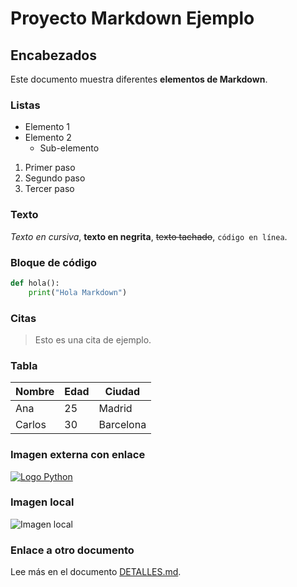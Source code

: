 # Proyecto Markdown Ejemplo

## Encabezados
Este documento muestra diferentes **elementos de Markdown**.

### Listas
- Elemento 1
- Elemento 2
  - Sub-elemento

1. Primer paso
2. Segundo paso
3. Tercer paso

### Texto
*Texto en cursiva*, **texto en negrita**, ~~texto tachado~~, `código en línea`.

### Bloque de código
```python
def hola():
    print("Hola Markdown")
```

### Citas
> Esto es una cita de ejemplo.

### Tabla
| Nombre   | Edad | Ciudad     |
|----------|------|------------|
| Ana      | 25   | Madrid     |
| Carlos   | 30   | Barcelona  |

### Imagen externa con enlace
[![Logo Python](https://www.python.org/static/community_logos/python-logo.png)](https://www.python.org)

### Imagen local
![Imagen local](images/ejemplo.png)

### Enlace a otro documento
Lee más en el documento [DETALLES.md](DETALLES.md).
